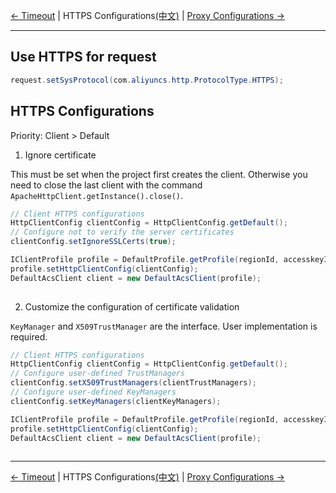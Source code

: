 [← Timeout](4-Timeout-EN.md) | HTTPS Configurations[(中文)](5-HTTPS-CN.md) | [Proxy Configurations →](6-Proxy-EN.md)
***

## Use HTTPS for request

```java
request.setSysProtocol(com.aliyuncs.http.ProtocolType.HTTPS);
```

## HTTPS Configurations

Priority: Client > Default

1. Ignore certificate

This must be set when the project first creates the client.
Otherwise you need to close the last client with the command `ApacheHttpClient.getInstance().close()`.

```java
// Client HTTPS configurations
HttpClientConfig clientConfig = HttpClientConfig.getDefault();
// Configure not to verify the server certificates
clientConfig.setIgnoreSSLCerts(true);

IClientProfile profile = DefaultProfile.getProfile(regionId, accesskeyId, accesskeySecret);
profile.setHttpClientConfig(clientConfig);
DefaultAcsClient client = new DefaultAcsClient(profile);
 
```

2. Customize the configuration of certificate validation

`KeyManager` and `X509TrustManager` are the interface. User implementation is required.

```java
// Client HTTPS configurations
HttpClientConfig clientConfig = HttpClientConfig.getDefault();
// Configure user-defined TrustManagers
clientConfig.setX509TrustManagers(clientTrustManagers);
// Configure user-defined KeyManagers
clientConfig.setKeyManagers(clientKeyManagers);

IClientProfile profile = DefaultProfile.getProfile(regionId, accesskeyId, accesskeySecret);
profile.setHttpClientConfig(clientConfig);
DefaultAcsClient client = new DefaultAcsClient(profile);
 
```

***
[← Timeout](4-Timeout-EN.md) | HTTPS Configurations[(中文)](5-HTTPS-CN.md) | [Proxy Configurations →](6-Proxy-EN.md)
